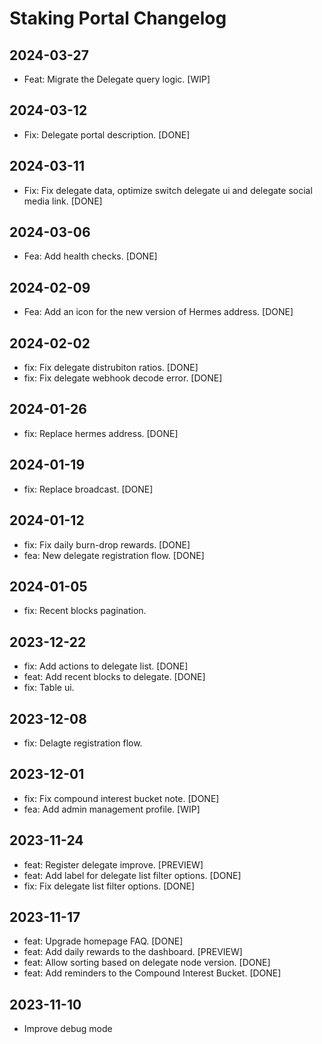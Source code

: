 # Staking Portal Changelog
## 2024-03-27
- Feat: Migrate the Delegate query logic. [WIP]

## 2024-03-12
- Fix: Delegate portal description. [DONE]

## 2024-03-11
- Fix: Fix delegate data, optimize switch delegate ui and delegate social media link. [DONE]

## 2024-03-06
- Fea: Add health checks. [DONE]

## 2024-02-09
- Fea: Add an icon for the new version of Hermes address. [DONE]

## 2024-02-02
- fix: Fix delegate distrubiton ratios. [DONE]
- fix: Fix delegate webhook decode error. [DONE]

## 2024-01-26
- fix: Replace hermes address. [DONE]

## 2024-01-19
- fix: Replace broadcast. [DONE]

## 2024-01-12
- fix: Fix daily burn-drop rewards. [DONE]
- fea: New delegate registration flow. [DONE]

## 2024-01-05
- fix: Recent blocks pagination.

## 2023-12-22
- fix: Add actions to delegate list. [DONE]
- feat: Add recent blocks to delegate. [DONE]
- fix: Table ui.

## 2023-12-08
- fix: Delagte registration flow.

## 2023-12-01
- fix: Fix compound interest bucket note. [DONE]
- fea: Add admin management profile. [WIP]
## 2023-11-24
- feat: Register delegate improve. [PREVIEW]
- feat: Add label for delegate list filter options. [DONE]
- fix: Fix delegate list filter options. [DONE]
## 2023-11-17
- feat: Upgrade homepage FAQ. [DONE]
- feat: Add daily rewards to the dashboard. [PREVIEW]
- feat: Allow sorting based on delegate node version. [DONE]
- feat: Add reminders to the Compound Interest Bucket. [DONE]
## 2023-11-10
- Improve debug mode
